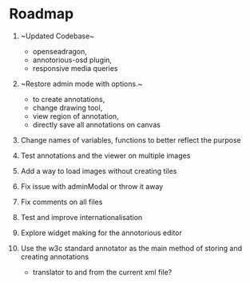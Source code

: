 # Roadmap
1. ~Updated Codebase~
    - openseadragon,        
    - annotorious-osd plugin,        
    - responsive media queries

2. ~Restore admin mode with options.~     
    - to create annotations,        
    - change drawing tool,        
    - view region of annotation,       
    - directly save all annotations on canvas

3. Change names of variables, functions to better reflect the purpose

4. Test annotations and the viewer on multiple images

5. Add a way to load images without creating tiles

6. Fix issue with adminModal or throw it away

7. Fix comments on all files

8. Test and improve internationalisation

9. Explore widget making for the annotorious editor

10. Use the w3c standard annotator as the main method of storing and creating annotations 
    - translator to and from the current xml file?

